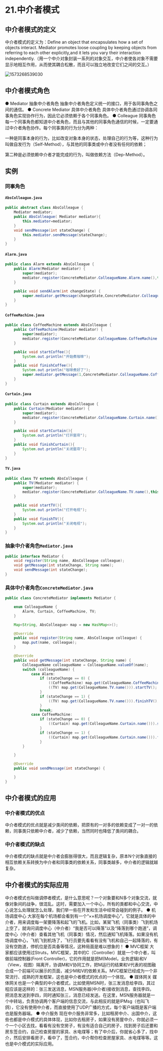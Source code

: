 # 21.中介者模式

## 中介者模式的定义
中介者模式的定义为：Define an object that encapsulates how a set of objects interact. Mediator promotes loose coupling by keeping objects from referring to each other explicitly,and it lets you vary their interaction independently.（用一个中介对象封装一系列的对象交互，中介者使各对象不需要显示地相互作用，从而使其耦合松散，而且可以独立地改变它们之间的交互。）

![1573268539030](img/1573268539030.png)

## 中介者模式角色
● Mediator 抽象中介者角色
抽象中介者角色定义统一的接口，用于各同事角色之间的通信。
● Concrete Mediator 具体中介者角色
具体中介者角色通过协调各同事角色实现协作行为，因此它必须依赖于各个同事角色。
● Colleague 同事角色
每一个同事角色都知道中介者角色，而且与其他的同事角色通信的时候，一定要通过中介者角色协作。每个同事类的行为分为两种：

一种是同事本身的行为，比如改变对象本身的状态，处理自己的行为等，这种行为叫做自发行为（Self-Method），与其他的同事类或中介者没有任何的依赖；

第二种是必须依赖中介者才能完成的行为，叫做依赖方法（Dep-Method）。

## 实例

### 同事角色

#### `AbsColleague.java`

```java
public abstract class AbsColleague {
    Mediator mediator;
    public AbsColleague( Mediator mediator){
        this.mediator=mediator;
    }
    void sendMessage(int stateChange) {
        this.mediator.sendMessage(stateChange);
    }
}
```

#### `Alarm.java`

```java
public class Alarm extends AbsColleague {
    public Alarm(Mediator mediator) {
        super(mediator);
        mediator.register(ConcreteMediator.ColleagueName.Alarm.name(),this);
    }

    public void sendAlarm(int changeState) {
        super.mediator.getMessage(changeState,ConcreteMediator.ColleagueName.Alarm.name());
    }
}

```

#### `CoffeeMachine.java`

```java
public class CoffeeMachine extends AbsColleague {
    public CoffeeMachine(Mediator mediator) {
        super(mediator);
        mediator.register(ConcreteMediator.ColleagueName.CoffeeMachine.name(),this);
    }

    public void startCoffee(){
        System.out.println("开始煮咖啡");
    }
    public void finishCoffee(){
        System.out.println("咖啡煮好了");
        super.mediator.getMessage(1,ConcreteMediator.ColleagueName.CoffeeMachine.name());
    }
}
```

#### `Curtain.java`

```java
public class Curtain extends AbsColleague {
    public Curtain(Mediator mediator) {
        super(mediator);
        mediator.register(ConcreteMediator.ColleagueName.Curtain.name(),this);
    }

    public void startCurtain(){
        System.out.println("打开窗帘");
    }
    public void finishCurtain(){
        System.out.println("关闭窗帘");
    }
}
```

#### `TV.java`

```java
public class TV extends AbsColleague {
    public TV(Mediator mediator) {
        super(mediator);
        mediator.register(ConcreteMediator.ColleagueName.TV.name(),this);
    }

    public void startTV(){
        System.out.println("打开电视");
    }
    public void finishTV(){
        System.out.println("关闭电视");
    }
}
```

### 抽象中介者角色`Mediator.java`

```java
public interface Mediator {
    void register(String name, AbsColleague colleague);
    void getMessage(int stateChange, String name);
    void sendMessage(int stateChange);
}
```

### 具体中介者角色`ConcreteMediator.java`

```java
public class ConcreteMediator implements Mediator {

    enum ColleagueName {
        Alarm, Curtain, CoffeeMachine, TV;
    }

    Map<String, AbsColleague> map = new HashMap<>();

    @Override
    public void register(String name, AbsColleague colleague) {
        map.put(name, colleague);
    }

    @Override
    public void getMessage(int stateChange, String name) {
        ColleagueName colleagueName = ColleagueName.valueOf(name);
        switch (colleagueName) {
            case Alarm:
                if (stateChange == 0) {
                    ((CoffeeMachine) map.get(ColleagueName.CoffeeMachine.name())).startCoffee();
                    ((TV) map.get(ColleagueName.TV.name())).startTV();
                }
                if (stateChange == 1) {
                    ((TV) map.get(ColleagueName.TV.name())).finishTV();
                }
                break;
            case CoffeeMachine:
                if (stateChange == 0) {
                    ((Curtain) map.get(ColleagueName.Curtain.name())).startCurtain();
                }
                if (stateChange == 1) {
                    ((Curtain) map.get(ColleagueName.Curtain.name())).finishCurtain();
                }
        }

    }

    @Override
    public void sendMessage(int stateChange) {

    }
}
```

## 中介者模式的应用
### 中介者模式的优点
中介者模式的优点就是减少类间的依赖，把原有的一对多的依赖变成了一对一的依赖，同事类只依赖中介者，减少了依赖，当然同时也降低了类间的耦合。
### 中介者模式的缺点
中介者模式的缺点就是中介者会膨胀得很大，而且逻辑复杂，原本N个对象直接的相互依赖关系转换为中介者和同事类的依赖关系，同事类越多，中介者的逻辑就越复杂。

## 中介者模式的实际应用
中介者模式也叫做调停者模式，是什么意思呢？一个对象要和N多个对象交流，就像对象间的战争，很混乱。这时，需要加入一个中心，所有的类都和中心交流，中心说怎么处理就怎么处理，我们举一些在开发和生活中经常会碰到的例子。
● 机场调度中心
大家在每个机场都会看到有一个“××机场调度中心”，它就是具体的中介者，用来调度每一架要降落和起飞的飞机。比如，某架飞机（同事类）飞到机场上空了，就询问调度中心（中介者）“我是否可以降落”以及“降落到哪个跑道”，调度中心（中介者）查看其他飞机（同事类）情况，然后通知飞机降落。如果没有机场调度中心，飞机飞到机场了，飞行员要先看看有没有飞机和自己一起降落的，有没有空跑道，停机位是否具备等情况，这种局面是难以想象的！
● MVC框架
大家都应该使用过Struts，MVC框架，其中的C（Controller）就是一个中介者，叫做前端控制器(Front Controller)，它的作用就是把M(Model，业务逻辑)和V（View，视图）隔离开，协调M和V协同工作，把M运行的结果和V代表的视图融合成一个前端可以展示的页面，减少M和V的依赖关系。MVC框架已经成为一个非常流行、成熟的开发框架，这也是中介者模式的优点的一个体现。
● 媒体网关
媒体网关也是一个典型的中介者模式，比如使用MSN时，张三发消息给李四，其过程应该是这样的：张三发送消息，MSN服务器(中介者)接收到消息，查找李四，把消息发送到李四，同时通知张三，消息已经发送。在这里，MSN服务器就是一个中转站，负责协调两个客户端的信息交流，与此相反的就是IPMsg（也叫飞鸽），它没有使用中介者，而直接使用了UDP广播的方式，每个客户端既是客户端也是服务器端。
● 中介服务
现在中介服务非常多，比如租房中介、出国中介，这些也都是中介模式的具体体现，比如你去租房子，如果没有房屋中介，你就必须一个一个小区去找，看看有没有空房子，有没有适合自己的房子，找到房子后还要和房东签合约，自己检查房屋的家具、水电煤等；有了中介后，你就省心多了，找中介，然后安排看房子，看中了，签合约，中介帮你检查房屋家具、水电煤等等。这也是中介模式的实际应用。
